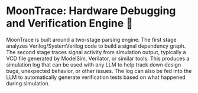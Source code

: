 # MoonTrace: Hardware Debugging and Verification Engine 🌝
MoonTrace is built around a two-stage parsing engine. The first stage analyzes Verilog/SystemVerilog code to build a signal dependency graph. The second stage traces signal activity from simulation output, typically a VCD file generated by ModelSim, Verilator, or similar tools. This produces a simulation log that can be used with any LLM to help track down design bugs, unexpected behavior, or other issues. The log can also be fed into the LLM to automatically generate verification tests based on what happened during simulation.



